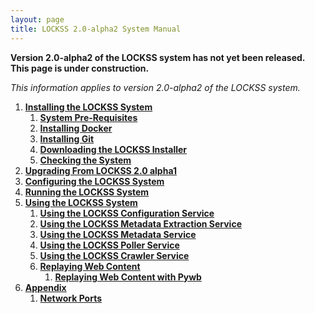 ```yaml
---
layout: page
title: LOCKSS 2.0-alpha2 System Manual
---
```


**Version 2.0-alpha2 of the LOCKSS system has not yet been released. This page is under construction.**

*This information applies to version 2.0-alpha2 of the LOCKSS system.*

1.  [**Installing the LOCKSS System**](installing)
    1.  [**System Pre-Requisites**](installing/system-pre-requisites)
    1.  [**Installing Docker**](installing/docker)
    1.  [**Installing Git**](installing/git)
    1.  [**Downloading the LOCKSS Installer**](installing/lockss-installer)
    1.  [**Checking the System**](installing/check-sys)
1.  [**Upgrading From LOCKSS 2.0 alpha1**](upgrading)
1.  [**Configuring the LOCKSS System**](configuring)
1.  [**Running the LOCKSS System**](running)
1.  [**Using the LOCKSS System**](using)
    1.  [**Using the LOCKSS Configuration Service**](using/configuration)
    1.  [**Using the LOCKSS Metadata Extraction Service**](using/metadata-extraction)
    1.  [**Using the LOCKSS Metadata Service**](using/metadata-service)
    1.  [**Using the LOCKSS Poller Service**](using/poller)
    1.  [**Using the LOCKSS Crawler Service**](using/crawler)
    1.  [**Replaying Web Content**](using)
        1.  [**Replaying Web Content with Pywb**](using/pywb)
1.  [**Appendix**](appendix)
    1.  [**Network Ports**](appendix/ports)
